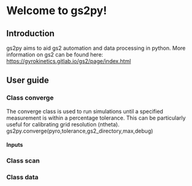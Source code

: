 # Welcome to gs2py!
## Introduction
gs2py aims to aid gs2 automation and data processing in python.
More information on gs2 can be found here: https://gyrokinetics.gitlab.io/gs2/page/index.html
## User guide
### Class converge
The converge class is used to run simulations until a specified measurement is within a percentage tolerance. This can be particularly useful for calibrating grid resolution (ntheta).
  gs2py.converge(pyro,tolerance,gs2_directory,max,debug)
#### Inputs
### Class scan
### Class data
